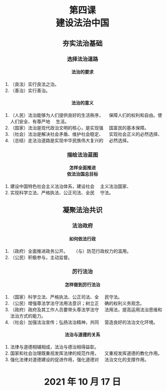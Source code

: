# <center>第四课<br>建设法治中国</center>

## <center>夯实法治基础</center>

### <center>选择法治道路</center>

#### <center>法治的要求</center>

1. （良法）实行良法之治。
2. （善治）实行善治。

#### <center>法治的意义</center>

1. （人民）法治能够为人们提供良好的生活秩序，
&emsp;保障人们的权利和自由。使人们安全、有尊严地
&emsp;生活。
2. （国家）法治是现代政治文明的核心，是实现强
&emsp;国富民的基本保障。
3. （社会）法治是解决社会矛盾、维护社会稳定、
&emsp;实现社会正义的必然选择、
4. （总结）走法治道路是实现中华民族伟大复兴的
&emsp;必然选择。

### <center>描绘法治蓝图</center>

#### <center>怎样全面推进<br>依法治国总目标</center>

1. 建设中国特色社会主义法治体系，建设社会
&emsp;主义法治国家、
2. 实现科学立法、严格执法、公正司法、全民
&emsp;守法。

## <center>凝聚法治共识</center>

### <center>法治政府</center>

#### <center>如何依法行政</center>

1. （政府）全面推进政务公开。
&emsp;（与）防范行政权力的滥用。
2. （公民）积极参与，主动监督。

### <center>厉行法治</center>

#### <center>怎样做到厉行法治</center>

1. （国家）科学立法、严格执法、公正司法、全
&emsp;民守法。
2. （公民）增强尊法学法守法用法意识；树立正
&emsp;确的权利义务观念。
3. （政府）政府及其工作人员要带头尊法学法守
&emsp;法用法，提高运用法治思维和法治方式的能力。
4. （社会）加强法治宣传；弘扬法治精神，共同
&emsp;营造良好的法治文化环境。

#### <center>法治与道德的关系</center>

1. 法律与道德相辅相成，法治与德治相得益彰。
1. 国家和社会治理既重视发挥法律的规范作用，
&emsp;又重视发挥道德的教化作用。
2. 强化法律对道德建设的促进作用，强化道德对
&emsp;法治文化的支撑作用。

# <center>2021 年 10 月 17 日</center>